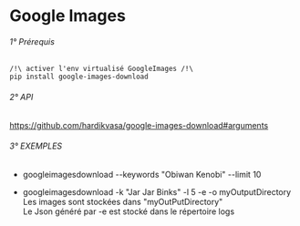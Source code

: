 Google Images
=============

###### 1° Prérequis
    /!\ activer l'env virtualisé GoogleImages /!\
    pip install google-images-download
###### 2° API
https://github.com/hardikvasa/google-images-download#arguments

###### 3° EXEMPLES
- googleimagesdownload --keywords "Obiwan Kenobi" --limit 10

- googleimagesdownload -k "Jar Jar Binks" -l 5 -e -o myOutputDirectory \
            Les images sont stockées dans "myOutPutDirectory" \
            Le Json généré par -e est stocké dans le répertoire logs